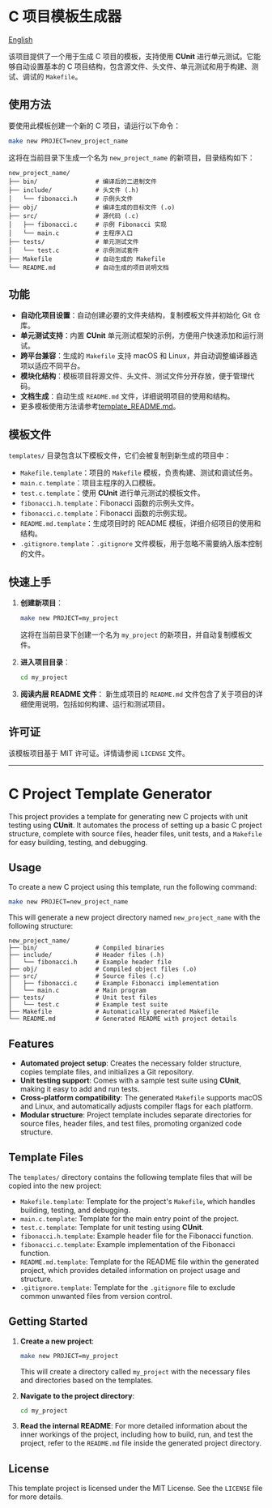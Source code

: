 # C 项目模板生成器

[English](#c-project-template-generator)

该项目提供了一个用于生成 C 项目的模板，支持使用 **CUnit** 进行单元测试。它能够自动设置基本的 C 项目结构，包含源文件、头文件、单元测试和用于构建、测试、调试的 `Makefile`。

## 使用方法

要使用此模板创建一个新的 C 项目，请运行以下命令：

```bash
make new PROJECT=new_project_name
```

这将在当前目录下生成一个名为 `new_project_name` 的新项目，目录结构如下：

```
new_project_name/
├── bin/                # 编译后的二进制文件
├── include/            # 头文件 (.h)
│   └── fibonacci.h     # 示例头文件
├── obj/                # 编译生成的目标文件 (.o)
├── src/                # 源代码 (.c)
│   ├── fibonacci.c     # 示例 Fibonacci 实现
│   └── main.c          # 主程序入口
├── tests/              # 单元测试文件
│   └── test.c          # 示例测试套件
├── Makefile            # 自动生成的 Makefile
└── README.md           # 自动生成的项目说明文档
```

## 功能

- **自动化项目设置**：自动创建必要的文件夹结构，复制模板文件并初始化 Git 仓库。
- **单元测试支持**：内置 **CUnit** 单元测试框架的示例，方便用户快速添加和运行测试。
- **跨平台兼容**：生成的 `Makefile` 支持 macOS 和 Linux，并自动调整编译器选项以适应不同平台。
- **模块化结构**：模板项目将源文件、头文件、测试文件分开存放，便于管理代码。
- **文档生成**：自动生成 `README.md` 文件，详细说明项目的使用和结构。
- 更多模板使用方法请参考[template_README.md](template_README.md)。

## 模板文件

`templates/` 目录包含以下模板文件，它们会被复制到新生成的项目中：

- `Makefile.template`：项目的 `Makefile` 模板，负责构建、测试和调试任务。
- `main.c.template`：项目主程序的入口模板。
- `test.c.template`：使用 **CUnit** 进行单元测试的模板文件。
- `fibonacci.h.template`：Fibonacci 函数的示例头文件。
- `fibonacci.c.template`：Fibonacci 函数的示例实现。
- `README.md.template`：生成项目时的 README 模板，详细介绍项目的使用和结构。
- `.gitignore.template`：`.gitignore` 文件模板，用于忽略不需要纳入版本控制的文件。

## 快速上手

1. **创建新项目**：

   ```bash
   make new PROJECT=my_project
   ```

   这将在当前目录下创建一个名为 `my_project` 的新项目，并自动复制模板文件。

2. **进入项目目录**：

   ```bash
   cd my_project
   ```

3. **阅读内层 README 文件**：
   新生成项目的 `README.md` 文件包含了关于项目的详细使用说明，包括如何构建、运行和测试项目。

## 许可证

该模板项目基于 MIT 许可证。详情请参阅 `LICENSE` 文件。

---

# C Project Template Generator

This project provides a template for generating new C projects with unit testing using **CUnit**. It automates the process of setting up a basic C project structure, complete with source files, header files, unit tests, and a `Makefile` for easy building, testing, and debugging.

## Usage

To create a new C project using this template, run the following command:

```bash
make new PROJECT=new_project_name
```

This will generate a new project directory named `new_project_name` with the following structure:

```
new_project_name/
├── bin/                # Compiled binaries
├── include/            # Header files (.h)
│   └── fibonacci.h     # Example header file
├── obj/                # Compiled object files (.o)
├── src/                # Source files (.c)
│   ├── fibonacci.c     # Example Fibonacci implementation
│   └── main.c          # Main program
├── tests/              # Unit test files
│   └── test.c          # Example test suite
├── Makefile            # Automatically generated Makefile
└── README.md           # Generated README with project details
```

## Features

- **Automated project setup**: Creates the necessary folder structure, copies template files, and initializes a Git repository.
- **Unit testing support**: Comes with a sample test suite using **CUnit**, making it easy to add and run tests.
- **Cross-platform compatibility**: The generated `Makefile` supports macOS and Linux, and automatically adjusts compiler flags for each platform.
- **Modular structure**: Project template includes separate directories for source files, header files, and test files, promoting organized code structure.

## Template Files

The `templates/` directory contains the following template files that will be copied into the new project:

- `Makefile.template`: Template for the project's `Makefile`, which handles building, testing, and debugging.
- `main.c.template`: Template for the main entry point of the project.
- `test.c.template`: Template for unit testing using **CUnit**.
- `fibonacci.h.template`: Example header file for the Fibonacci function.
- `fibonacci.c.template`: Example implementation of the Fibonacci function.
- `README.md.template`: Template for the README file within the generated project, which provides detailed information on project usage and structure.
- `.gitignore.template`: Template for the `.gitignore` file to exclude common unwanted files from version control.

## Getting Started

1. **Create a new project**:

   ```bash
   make new PROJECT=my_project
   ```

   This will create a directory called `my_project` with the necessary files and directories based on the templates.

2. **Navigate to the project directory**:

   ```bash
   cd my_project
   ```

3. **Read the internal README**:
   For more detailed information about the inner workings of the project, including how to build, run, and test the project, refer to the `README.md` file inside the generated project directory.

## License

This template project is licensed under the MIT License. See the `LICENSE` file for more details.
